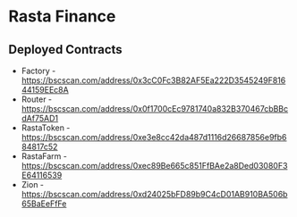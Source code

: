 # Rasta Finance

## Deployed Contracts

- Factory - https://bscscan.com/address/0x3cC0Fc3B82AF5Ea222D3545249F81644159EEc8A
- Router - https://bscscan.com/address/0x0f1700cEc9781740a832B370467cbBBcdAf75AD1
- RastaToken - https://bscscan.com/address/0xe3e8cc42da487d1116d26687856e9fb684817c52
- RastaFarm - https://bscscan.com/address/0xec89Be665c851FfBAe2a8Ded03080F3E64116539
- Zion - https://bscscan.com/address/0xd24025bFD89b9C4cD01AB910BA506b65BaEeFfFe
